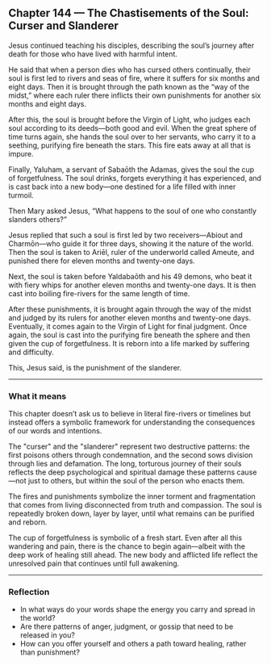 ## Chapter 144 — The Chastisements of the Soul: Curser and Slanderer

Jesus continued teaching his disciples, describing the soul’s journey after death for those who have lived with harmful intent.

He said that when a person dies who has cursed others continually, their soul is first led to rivers and seas of fire, where it suffers for six months and eight days. Then it is brought through the path known as the “way of the midst,” where each ruler there inflicts their own punishments for another six months and eight days.

After this, the soul is brought before the Virgin of Light, who judges each soul according to its deeds—both good and evil. When the great sphere of time turns again, she hands the soul over to her servants, who carry it to a seething, purifying fire beneath the stars. This fire eats away at all that is impure.

Finally, Yaluham, a servant of Sabaōth the Adamas, gives the soul the cup of forgetfulness. The soul drinks, forgets everything it has experienced, and is cast back into a new body—one destined for a life filled with inner turmoil.

Then Mary asked Jesus, “What happens to the soul of one who constantly slanders others?”

Jesus replied that such a soul is first led by two receivers—Abiout and Charmōn—who guide it for three days, showing it the nature of the world. Then the soul is taken to Ariēl, ruler of the underworld called Ameute, and punished there for eleven months and twenty-one days.

Next, the soul is taken before Yaldabaōth and his 49 demons, who beat it with fiery whips for another eleven months and twenty-one days. It is then cast into boiling fire-rivers for the same length of time.

After these punishments, it is brought again through the way of the midst and judged by its rulers for another eleven months and twenty-one days. Eventually, it comes again to the Virgin of Light for final judgment. Once again, the soul is cast into the purifying fire beneath the sphere and then given the cup of forgetfulness. It is reborn into a life marked by suffering and difficulty.

This, Jesus said, is the punishment of the slanderer.

---

### What it means

This chapter doesn’t ask us to believe in literal fire-rivers or timelines but instead offers a symbolic framework for understanding the consequences of our words and intentions.

The "curser" and the "slanderer" represent two destructive patterns: the first poisons others through condemnation, and the second sows division through lies and defamation. The long, torturous journey of their souls reflects the deep psychological and spiritual damage these patterns cause—not just to others, but within the soul of the person who enacts them.

The fires and punishments symbolize the inner torment and fragmentation that comes from living disconnected from truth and compassion. The soul is repeatedly broken down, layer by layer, until what remains can be purified and reborn.

The cup of forgetfulness is symbolic of a fresh start. Even after all this wandering and pain, there is the chance to begin again—albeit with the deep work of healing still ahead. The new body and afflicted life reflect the unresolved pain that continues until full awakening.

---

### Reflection

* In what ways do your words shape the energy you carry and spread in the world?
* Are there patterns of anger, judgment, or gossip that need to be released in you?
* How can you offer yourself and others a path toward healing, rather than punishment?

